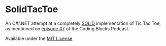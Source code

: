 # SolidTacToe

An C#/.NET attempt at a completely [SOLID][1] implementation of Tic Tac Toe, as mentioned on [episode #7][2] of the Coding Blocks Podcast.

Available under the [MIT License][3]

[1]: http://en.wikipedia.org/wiki/SOLID_(object-oriented_design)
[2]: http://www.codingblocks.net/podcast/episode-7-solid-as-a-rock/
[3]: https://github.com/codingblocks/SolidTacToe/LICENSE.txt
